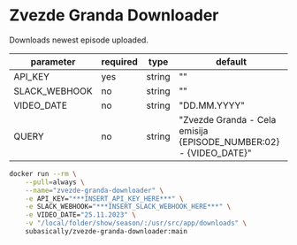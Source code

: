 # Zvezde Granda Downloader

Downloads newest episode uploaded.

| parameter     | required | type   | default                                                           |
| ------------- | -------- | ------ | ----------------------------------------------------------------- |
| API_KEY       | yes      | string | ""                                                                |
| SLACK_WEBHOOK | no       | string | ""                                                                |
| VIDEO_DATE    | no       | string | "DD.MM.YYYY"                                                      |
| QUERY         | no       | string | "Zvezde Granda - Cela emisija {EPISODE_NUMBER:02} - {VIDEO_DATE}" |

```bash
docker run --rm \
    --pull=always \
    --name="zvezde-granda-downloader" \
    -e API_KEY="***INSERT_API_KEY_HERE***" \
    -e SLACK_WEBHOOK="***INSERT_SLACK_WEBHOOK_HERE***" \
    -e VIDEO_DATE="25.11.2023" \
    -v "/local/folder/show/season/:/usr/src/app/downloads" \
    subasically/zvezde-granda-downloader:main
```
